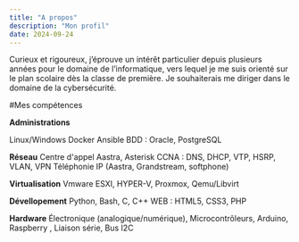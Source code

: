 ```yaml
---
title: "A propos"
description: "Mon profil"
date: 2024-09-24
---
```

Curieux et rigoureux, j’éprouve un intérêt particulier depuis plusieurs années pour le domaine de l’informatique, vers lequel je me suis orienté sur le plan scolaire dès la classe de première. Je souhaiterais me diriger dans le domaine de la cybersécurité.

#Mes compétences

**Administrations**

Linux/Windows
Docker
Ansible
BDD : Oracle, PostgreSQL

**Réseau**
Centre d'appel Aastra, Asterisk
CCNA : DNS, DHCP, VTP, HSRP, VLAN, VPN
Téléphonie IP (Aastra, Grandstream, softphone)

**Virtualisation**
Vmware ESXI, HYPER-V, Proxmox, Qemu/Libvirt

**Dévellopement**
Python, Bash, C, C++
WEB : HTML5, CSS3, PHP

**Hardware**
Électronique (analogique/numérique), Microcontrôleurs, Arduino, Raspberry , Liaison série, Bus I2C